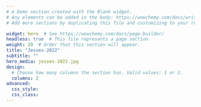 ```yaml
---
# A Demo section created with the Blank widget.
# Any elements can be added in the body: https://wowchemy.com/docs/writing-markdown-latex/
# Add more sections by duplicating this file and customizing to your requirements.

widget: hero  # See https://wowchemy.com/docs/page-builder/
headless: true  # This file represents a page section.
weight: 20  # Order that this section will appear.
title: "Jesses-2022"
subtitle: ""
hero_media: jesses-2022.jpg
design:
  # Choose how many columns the section has. Valid values: 1 or 2.
  columns: 2
advanced:
  css_style:
  css_class:
---
```


